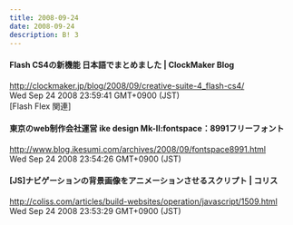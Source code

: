 ```yaml
---
title: 2008-09-24
date: 2008-09-24
description: B! 3
---
```


####   Flash CS4の新機能 日本語でまとめました | ClockMaker Blog
http://clockmaker.jp/blog/2008/09/creative-suite-4_flash-cs4/<br>
Wed Sep 24 2008 23:59:41 GMT+0900 (JST)<br>
[Flash Flex 関連]


#### 東京のweb制作会社運営 ike design Mk-II:fontspace：8991フリーフォント
http://www.blog.ikesumi.com/archives/2008/09/fontspace8991.html<br>
Wed Sep 24 2008 23:54:26 GMT+0900 (JST)<br>


####   [JS]ナビゲーションの背景画像をアニメーションさせるスクリプト | コリス
http://coliss.com/articles/build-websites/operation/javascript/1509.html<br>
Wed Sep 24 2008 23:53:29 GMT+0900 (JST)<br>


